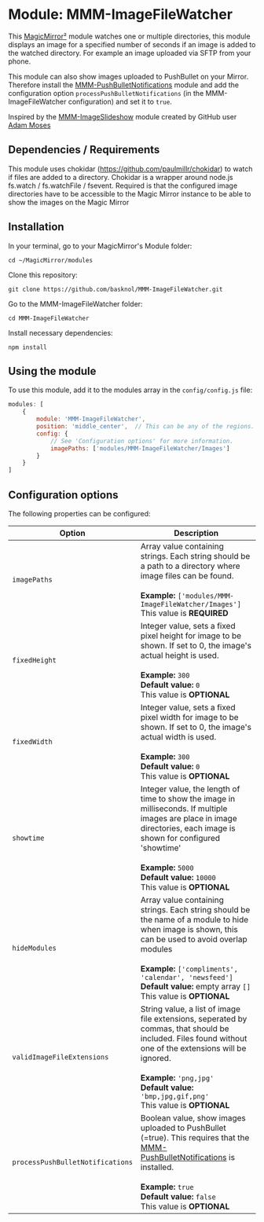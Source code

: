 ﻿# Module: MMM-ImageFileWatcher

This [MagicMirror²](https://github.com/MichMich/MagicMirror/) module watches one or multiple directories, this module displays an image for a specified number of seconds if an image is added to the watched directory. 
For example an image uploaded via SFTP from your phone.

This module can also show images uploaded to PushBullet on your Mirror. Therefore install the [MMM-PushBulletNotifications](https://github.com/basknol/MMM-PushBulletNotifications) module and add the configuration option `processPushBulletNotifications` (in the MMM-ImageFileWatcher configuration) and set it to `true`.

Inspired by the [MMM-ImageSlideshow](https://github.com/AdamMoses-GitHub/MMM-ImageSlideshow) module created by GitHub user [Adam Moses](https://github.com/AdamMoses-GitHub)

## Dependencies / Requirements

This module uses chokidar (https://github.com/paulmillr/chokidar) to watch if files are added to a directory. Chokidar is a wrapper around node.js fs.watch / fs.watchFile / fsevent. 
Required is that the configured image directories have to be accessible to the Magic Mirror instance to be able to show the images on the Magic Mirror

## Installation

In your terminal, go to your MagicMirror's Module folder:
````
cd ~/MagicMirror/modules
````

Clone this repository:
````
git clone https://github.com/basknol/MMM-ImageFileWatcher.git
````

Go to the MMM-ImageFileWatcher folder:
````
cd MMM-ImageFileWatcher
````

Install necessary dependencies:
````
npm install
````

## Using the module

To use this module, add it to the modules array in the `config/config.js` file:
````javascript
modules: [
	{
		module: 'MMM-ImageFileWatcher',
		position: 'middle_center',	// This can be any of the regions.		
		config: {
			// See 'Configuration options' for more information.
			imagePaths: ['modules/MMM-ImageFileWatcher/Images']
		}
	}
]
````

## Configuration options

The following properties can be configured:

<table width="100%">
	<!-- why, markdown... -->
	<thead>
		<tr>
			<th>Option</th>
			<th width="100%">Description</th>
		</tr>
	<thead>
	<tbody>	
		<tr>
			<td><code>imagePaths</code></td>
			<td>Array value containing strings. Each string should be a path to a directory where image files can be found.<br />
				<br /><b>Example:</b> <code>['modules/MMM-ImageFileWatcher/Images']</code>
				<br />This value is <b>REQUIRED</b>
			</td>
		</tr>		
		<tr>
			<td><code>fixedHeight</code></td>
			<td>Integer value, sets a fixed pixel height for image to be shown. If set to 0, the image's actual height is used.<br />
				<br /><b>Example:</b> <code>300</code>
				<br /><b>Default value:</b> <code>0</code>
				<br />This value is <b>OPTIONAL</b>
			</td>
		</tr>      
		<tr>
			<td><code>fixedWidth</code></td>
			<td>Integer value, sets a fixed pixel width for image to be shown. If set to 0, the image's actual width is used.<br />
				<br /><b>Example:</b> <code>300</code>
				<br /><b>Default value:</b> <code>0</code>
				<br />This value is <b>OPTIONAL</b>
			</td>
		</tr> 
		<tr>
			<td><code>showtime</code></td>
			<td>Integer value, the length of time to show the image in milliseconds. If multiple images are place in image directories, each image is shown for configured 'showtime'<br />
				<br /><b>Example:</b> <code>5000</code>
				<br /><b>Default value:</b> <code>10000</code>
				<br />This value is <b>OPTIONAL</b>
			</td>
		</tr>
		<tr>
			<td><code>hideModules</code></td>
			<td>Array value containing strings. Each string should be the name of a module to hide when image is shown, this can be used to avoid overlap modules<br />
				<br /><b>Example:</b> <code>['compliments', 'calendar', 'newsfeed']</code>
				<br /><b>Default value:</b> empty array <code>[]</code>
				<br />This value is <b>OPTIONAL</b>
			</td>
		</tr>
        <tr>
			<td><code>validImageFileExtensions</code></td>
			<td>String value, a list of image file extensions, seperated by commas, that should be included. Files found without one of the extensions will be ignored.<br />
				<br /><b>Example:</b> <code>'png,jpg'</code>
				<br /><b>Default value:</b> <code>'bmp,jpg,gif,png'</code>
				<br />This value is <b>OPTIONAL</b>
			</td>
		</tr>   
		<tr>
			<td><code>processPushBulletNotifications</code></td>
			<td>Boolean value, show images uploaded to PushBullet (=true). This requires that the <a href="https://github.com/basknol/MMM-PushBulletNotifications">MMM-PushBulletNotifications</a> is installed.<br />
				<br /><b>Example:</b> <code>true</code>
				<br /><b>Default value:</b> <code>false</code>
				<br />This value is <b>OPTIONAL</b>
			</td>
		</tr>   		
    </tbody>
</table>
